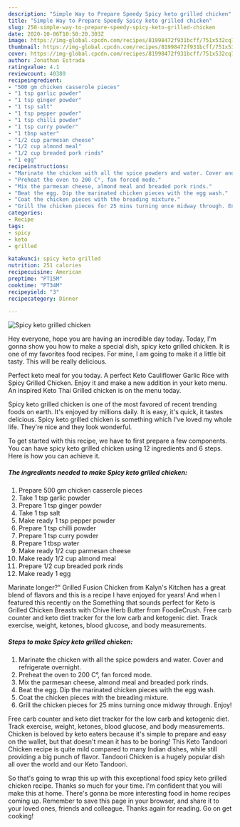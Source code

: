 ```yaml
---
description: "Simple Way to Prepare Speedy Spicy keto grilled chicken"
title: "Simple Way to Prepare Speedy Spicy keto grilled chicken"
slug: 250-simple-way-to-prepare-speedy-spicy-keto-grilled-chicken
date: 2020-10-06T10:50:20.303Z
image: https://img-global.cpcdn.com/recipes/81998472f931bcff/751x532cq70/spicy-keto-grilled-chicken-recipe-main-photo.jpg
thumbnail: https://img-global.cpcdn.com/recipes/81998472f931bcff/751x532cq70/spicy-keto-grilled-chicken-recipe-main-photo.jpg
cover: https://img-global.cpcdn.com/recipes/81998472f931bcff/751x532cq70/spicy-keto-grilled-chicken-recipe-main-photo.jpg
author: Jonathan Estrada
ratingvalue: 4.1
reviewcount: 40380
recipeingredient:
- "500 gm chicken casserole pieces"
- "1 tsp garlic powder"
- "1 tsp ginger powder"
- "1 tsp salt"
- "1 tsp pepper powder"
- "1 tsp chilli powder"
- "1 tsp curry powder"
- "1 tbsp water"
- "1/2 cup parmesan cheese"
- "1/2 cup almond meal"
- "1/2 cup breaded pork rinds"
- "1 egg"
recipeinstructions:
- "Marinate the chicken with all the spice powders and water. Cover and refrigerate overnight."
- "Preheat the oven to 200 C°, fan forced mode."
- "Mix the parmesan cheese, almond meal and breaded pork rinds."
- "Beat the egg. Dip the marinated chicken pieces with the egg wash."
- "Coat the chicken pieces with the breading mixture."
- "Grill the chicken pieces for 25 mins turning once midway through. Enjoy!"
categories:
- Recipe
tags:
- spicy
- keto
- grilled

katakunci: spicy keto grilled 
nutrition: 251 calories
recipecuisine: American
preptime: "PT15M"
cooktime: "PT34M"
recipeyield: "3"
recipecategory: Dinner

---
```



![Spicy keto grilled chicken](https://img-global.cpcdn.com/recipes/81998472f931bcff/751x532cq70/spicy-keto-grilled-chicken-recipe-main-photo.jpg)

Hey everyone, hope you are having an incredible day today. Today, I'm gonna show you how to make a special dish, spicy keto grilled chicken. It is one of my favorites food recipes. For mine, I am going to make it a little bit tasty. This will be really delicious.

Perfect keto meal for you today. A perfect Keto Cauliflower Garlic Rice with Spicy Grilled Chicken. Enjoy it and make a new addition in your keto menu. An inspired Keto Thai Grilled chicken is on the menu today.

Spicy keto grilled chicken is one of the most favored of recent trending foods on earth. It's enjoyed by millions daily. It is easy, it's quick, it tastes delicious. Spicy keto grilled chicken is something which I've loved my whole life. They're nice and they look wonderful.


To get started with this recipe, we have to first prepare a few components. You can have spicy keto grilled chicken using 12 ingredients and 6 steps. Here is how you can achieve it.

<!--inarticleads1-->

##### The ingredients needed to make Spicy keto grilled chicken:

1. Prepare 500 gm chicken casserole pieces
1. Take 1 tsp garlic powder
1. Prepare 1 tsp ginger powder
1. Take 1 tsp salt
1. Make ready 1 tsp pepper powder
1. Prepare 1 tsp chilli powder
1. Prepare 1 tsp curry powder
1. Prepare 1 tbsp water
1. Make ready 1/2 cup parmesan cheese
1. Make ready 1/2 cup almond meal
1. Prepare 1/2 cup breaded pork rinds
1. Make ready 1 egg


Marinate longer?&#34; Grilled Fusion Chicken from Kalyn&#39;s Kitchen has a great blend of flavors and this is a recipe I have enjoyed for years! And when I featured this recently on the Something that sounds perfect for Keto is Grilled Chicken Breasts with Chive Herb Butter from FoodieCrush. Free carb counter and keto diet tracker for the low carb and ketogenic diet. Track exercise, weight, ketones, blood glucose, and body measurements. 

<!--inarticleads2-->

##### Steps to make Spicy keto grilled chicken:

1. Marinate the chicken with all the spice powders and water. Cover and refrigerate overnight.
1. Preheat the oven to 200 C°, fan forced mode.
1. Mix the parmesan cheese, almond meal and breaded pork rinds.
1. Beat the egg. Dip the marinated chicken pieces with the egg wash.
1. Coat the chicken pieces with the breading mixture.
1. Grill the chicken pieces for 25 mins turning once midway through. Enjoy!


Free carb counter and keto diet tracker for the low carb and ketogenic diet. Track exercise, weight, ketones, blood glucose, and body measurements. Chicken is beloved by keto eaters because it&#39;s simple to prepare and easy on the wallet, but that doesn&#39;t mean it has to be boring! This Keto Tandoori Chicken recipe is quite mild compared to many Indian dishes, while still providing a big punch of flavor. Tandoori Chicken is a hugely popular dish all over the world and our Keto Tandoori. 

So that's going to wrap this up with this exceptional food spicy keto grilled chicken recipe. Thanks so much for your time. I'm confident that you will make this at home. There's gonna be more interesting food in home recipes coming up. Remember to save this page in your browser, and share it to your loved ones, friends and colleague. Thanks again for reading. Go on get cooking!
